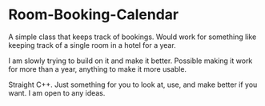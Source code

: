 # Room-Booking-Calendar

A simple class that keeps track of bookings. Would work for something like keeping track of a single room in a hotel for a year.

I am slowly trying to build on it and make it better. Possible making it work for more than a year, anything to make it more usable.

Straight C++. Just something for you to look at, use, and make better if you want. I am open to any ideas.
